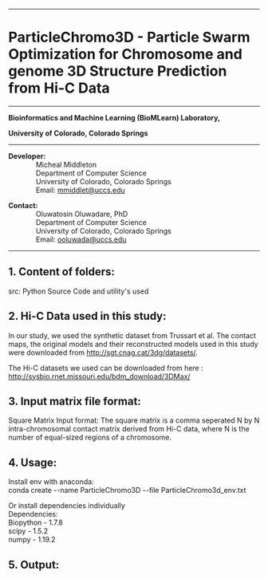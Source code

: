 ------------------------------------------------------------------------------------------------------------------------------------
# ParticleChromo3D -  Particle Swarm Optimization for Chromosome and genome 3D Structure Prediction from Hi-C Data  
------------------------------------------------------------------------------------------------------------------------------------
**Bioinformatics and Machine Learning (BioMLearn) Laboratory,**

**University of Colorado, Colorado Springs**

----------------------------------------------------------------------

**Developer:** <br />
		 &nbsp;&nbsp;&nbsp;&nbsp;&nbsp;&nbsp;&nbsp;&nbsp;&nbsp;&nbsp;&nbsp;&nbsp;&nbsp;&nbsp;Micheal Middleton<br />
		 &nbsp;&nbsp;&nbsp;&nbsp;&nbsp;&nbsp;&nbsp;&nbsp;&nbsp;&nbsp;&nbsp;&nbsp;&nbsp;&nbsp;Department of Computer Science <br />
		 &nbsp;&nbsp;&nbsp;&nbsp;&nbsp;&nbsp;&nbsp;&nbsp;&nbsp;&nbsp;&nbsp;&nbsp;&nbsp;&nbsp;University of Colorado, Colorado Springs <br />
		 &nbsp;&nbsp;&nbsp;&nbsp;&nbsp;&nbsp;&nbsp;&nbsp;&nbsp;&nbsp;&nbsp;&nbsp;&nbsp;&nbsp;Email: mmiddlet@uccs.edu 

**Contact:** <br />
		 &nbsp;&nbsp;&nbsp;&nbsp;&nbsp;&nbsp;&nbsp;&nbsp;&nbsp;&nbsp;&nbsp;&nbsp;&nbsp;&nbsp;Oluwatosin Oluwadare, PhD <br />
		 &nbsp;&nbsp;&nbsp;&nbsp;&nbsp;&nbsp;&nbsp;&nbsp;&nbsp;&nbsp;&nbsp;&nbsp;&nbsp;&nbsp;Department of Computer Science <br />
		 &nbsp;&nbsp;&nbsp;&nbsp;&nbsp;&nbsp;&nbsp;&nbsp;&nbsp;&nbsp;&nbsp;&nbsp;&nbsp;&nbsp;University of Colorado, Colorado Springs <br />
		 &nbsp;&nbsp;&nbsp;&nbsp;&nbsp;&nbsp;&nbsp;&nbsp;&nbsp;&nbsp;&nbsp;&nbsp;&nbsp;&nbsp;Email: ooluwada@uccs.edu 
     
--------------------------------------------------------------------	

**1.	Content of folders:**
-----------------------------------------------------------	
src: Python Source Code and utility's used

**2.	Hi-C Data used in this study:**
-----------------------------------------------------------
In our study, we used the synthetic dataset from Trussart et al. The contact maps, the original models and their reconstructed models used in this study were downloaded from http://sgt.cnag.cat/3dg/datasets/.

The Hi-C datasets we used can be downloaded from here : http://sysbio.rnet.missouri.edu/bdm_download/3DMax/

**3.	Input matrix file format:**
-----------------------------------------------------------

Square Matrix Input format: The square matrix is a comma seperated N by N intra-chromosomal contact matrix derived from Hi-C data, where N is the number of equal-sized regions of a chromosome.

**4.	Usage:**
-----------------------------------------------------------

Install env with anaconda: <br />
conda create --name ParticleChromo3D --file ParticleChromo3d_env.txt

Or install dependencies individually <br />
Dependencies: <br />
Biopython - 1.7.8 <br />
scipy - 1.5.2 <br />
numpy - 1.19.2 <br />


**5.	Output:**
-----------------------------------------------------------


